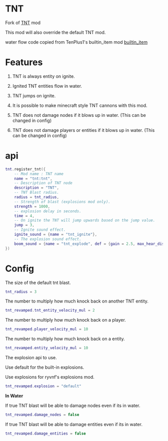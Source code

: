 # TNT
Fork of [TNT](https://github.com/minetest/minetest_game/tree/master/mods/tnt) mod

This mod will also override the default TNT mod.

water flow code copied from TenPlus1's builtin_item mod [builtin_item](https://notabug.org/TenPlus1/builtin_item)

# Features 

1. TNT is always entity on ignite.

2. Ignited TNT entities flow in water.

3. TNT jumps on ignite.

4. It is possible to make minecraft style TNT cannons with this mod.

5. TNT does not damage nodes if it blows up in water. (This can be changed in config)

6. TNT does not damage players or entities if it blows up in water. (This can be changed in config)

# api

``` lua
tnt.register_tnt({
    -- Mod name : TNT name
    name = "tnt:tnt",
    -- Description of TNT node
    description = "TNT",
    -- TNT Blast radius.
    radius = tnt_radius,
    -- Strength of blast (explosions mod only).
    strength = 1000,
    -- explosion delay in seconds.
    time = 4,
    -- On ignite the TNT will jump upwards based on the jump value.
    jump = 3,
    -- Ignite sound effect.
    ignite_sound = {name = "tnt_ignite"},
    -- The explosion sound effect.
    boom_sound = {name = "tnt_explode", def = {gain = 2.5, max_hear_distance = 128}}
})
```

# Config

The size of the default tnt blast.

``` lua
tnt_radius = 3
```

The number to multiply how much knock back on another TNT entity.

``` lua
tnt_revamped.tnt_entity_velocity_mul = 2
```

The number to multiply how much knock back on a player.

``` lua
tnt_revamped.player_velocity_mul = 10
```

The number to multiply how much knock back on a entity.

``` lua
tnt_revamped.entity_velocity_mul = 10
```

The explosion api to use.

Use default for the built-in explosions.

Use explosions for ryvnf's explosions mod.

``` lua
tnt_revamped.explosion = "default"
```

**In Water**

If true TNT blast will be able to damage nodes even if its in water.

``` lua
tnt_revamped.damage_nodes = false
```

If true TNT blast will be able to damage entities even if its in water.

``` lua
tnt_revamped.damage_entities = false
```
